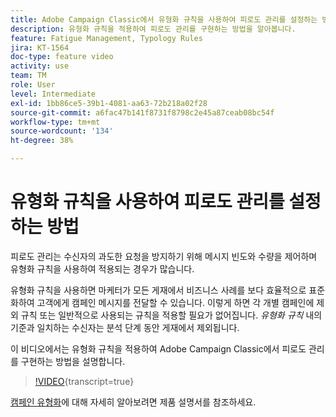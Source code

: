 ```yaml
---
title: Adobe Campaign Classic에서 유형화 규칙을 사용하여 피로도 관리를 설정하는 방법
description: 유형화 규칙을 적용하여 피로도 관리를 구현하는 방법을 알아봅니다.
feature: Fatigue Management, Typology Rules
jira: KT-1564
doc-type: feature video
activity: use
team: TM
role: User
level: Intermediate
exl-id: 1bb86ce5-39b1-4081-aa63-72b218a02f28
source-git-commit: a6fac47b141f8731f8798c2e45a87ceab08bc54f
workflow-type: tm+mt
source-wordcount: '134'
ht-degree: 38%

---
```


# 유형화 규칙을 사용하여 피로도 관리를 설정하는 방법

피로도 관리는 수신자의 과도한 요청을 방지하기 위해 메시지 빈도와 수량을 제어하며 유형화 규칙을 사용하여 적용되는 경우가 많습니다.

유형화 규칙을 사용하면 마케터가 모든 게재에서 비즈니스 사례를 보다 효율적으로 표준화하여 고객에게 캠페인 메시지를 전달할 수 있습니다. 이렇게 하면 각 개별 캠페인에 제외 규칙 또는 일반적으로 사용되는 규칙을 적용할 필요가 없어집니다. *유형화 규칙* 내의 기준과 일치하는 수신자는 분석 단계 동안 게재에서 제외됩니다.

이 비디오에서는 유형화 규칙을 적용하여 Adobe Campaign Classic에서 피로도 관리를 구현하는 방법을 설명합니다.

>[!VIDEO](https://video.tv.adobe.com/v/25090?quality=12&learn=on){transcript=true}

[캠페인 유형화](https://experienceleague.adobe.com/docs/campaign-classic/using/orchestrating-campaigns/campaign-optimization/about-campaign-typologies.html?lang=ko)에 대해 자세히 알아보려면 제품 설명서를 참조하세요.
